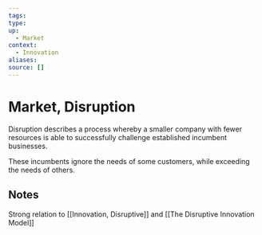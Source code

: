 ```yaml
---
tags:
type:
up:
  - Market
context:
  - Innovation
aliases:
source: []
---
```


# Market, Disruption

Disruption describes a process whereby a smaller company with fewer resources is able to successfully challenge established incumbent businesses.

These incumbents ignore the needs of some customers, while exceeding the needs of others.

## Notes

Strong relation to [[Innovation, Disruptive]] and [[The Disruptive Innovation Model]]
